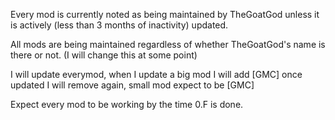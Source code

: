 Every mod is currently noted as being maintained by TheGoatGod unless it is actively (less than 3 months of inactivity) updated. 

All mods are being maintained regardless of whether TheGoatGod's name is there or not. (I will change this at some point)

I will update everymod, when I update a big mod I will add [GMC] once updated I will remove again, small mod expect to be [GMC]

Expect every mod to be working by the time 0.F is done. 